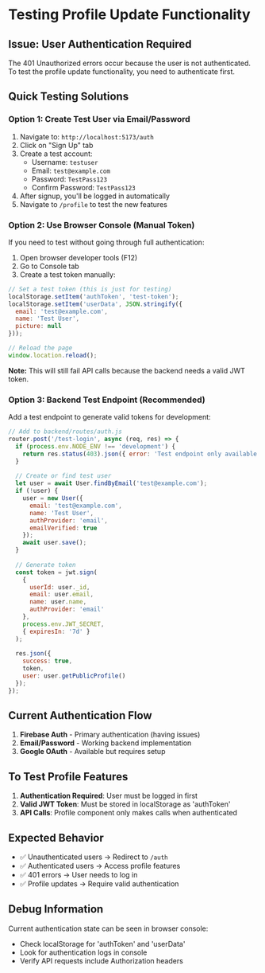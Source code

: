 # Testing Profile Update Functionality

## Issue: User Authentication Required

The 401 Unauthorized errors occur because the user is not authenticated. To test the profile update functionality, you need to authenticate first.

## Quick Testing Solutions

### Option 1: Create Test User via Email/Password

1. Navigate to: `http://localhost:5173/auth`
2. Click on "Sign Up" tab
3. Create a test account:
   - Username: `testuser`
   - Email: `test@example.com`
   - Password: `TestPass123`
   - Confirm Password: `TestPass123`
4. After signup, you'll be logged in automatically
5. Navigate to `/profile` to test the new features

### Option 2: Use Browser Console (Manual Token)

If you need to test without going through full authentication:

1. Open browser developer tools (F12)
2. Go to Console tab
3. Create a test token manually:

```javascript
// Set a test token (this is just for testing)
localStorage.setItem('authToken', 'test-token');
localStorage.setItem('userData', JSON.stringify({
  email: 'test@example.com',
  name: 'Test User',
  picture: null
}));

// Reload the page
window.location.reload();
```

**Note:** This will still fail API calls because the backend needs a valid JWT token.

### Option 3: Backend Test Endpoint (Recommended)

Add a test endpoint to generate valid tokens for development:

```javascript
// Add to backend/routes/auth.js
router.post('/test-login', async (req, res) => {
  if (process.env.NODE_ENV !== 'development') {
    return res.status(403).json({ error: 'Test endpoint only available in development' });
  }
  
  // Create or find test user
  let user = await User.findByEmail('test@example.com');
  if (!user) {
    user = new User({
      email: 'test@example.com',
      name: 'Test User',
      authProvider: 'email',
      emailVerified: true
    });
    await user.save();
  }
  
  // Generate token
  const token = jwt.sign(
    {
      userId: user._id,
      email: user.email,
      name: user.name,
      authProvider: 'email'
    },
    process.env.JWT_SECRET,
    { expiresIn: '7d' }
  );
  
  res.json({
    success: true,
    token,
    user: user.getPublicProfile()
  });
});
```

## Current Authentication Flow

1. **Firebase Auth** - Primary authentication (having issues)
2. **Email/Password** - Working backend implementation
3. **Google OAuth** - Available but requires setup

## To Test Profile Features

1. **Authentication Required**: User must be logged in first
2. **Valid JWT Token**: Must be stored in localStorage as 'authToken'
3. **API Calls**: Profile component only makes calls when authenticated

## Expected Behavior

- ✅ Unauthenticated users → Redirect to `/auth`
- ✅ Authenticated users → Access profile features
- ✅ 401 errors → User needs to log in
- ✅ Profile updates → Require valid authentication

## Debug Information

Current authentication state can be seen in browser console:
- Check localStorage for 'authToken' and 'userData'
- Look for authentication logs in console
- Verify API requests include Authorization headers